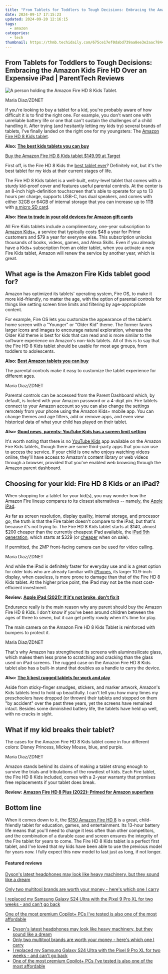 ```yaml
---
title: "From Tablets for Toddlers to Tough Decisions: Embracing the Amazon Kids Fire HD Over an Expensive iPad | ParentTech Reviews"
date: 2024-09-17 17:15:23
updated: 2024-09-20 12:16:15
tags:
  - amazon
categories:
  - tech
thumbnail: https://thmb.techidaily.com/675ce17ef0dabd739aa8ee3e2aac7844c7deb38c517ca3120730f7fc3392ff08.jpg
---
```


## From Tablets for Toddlers to Tough Decisions: Embracing the Amazon Kids Fire HD Over an Expensive iPad | ParentTech Reviews

![A person holding the Amazon Fire HD 8 Kids Tablet.](https://www.zdnet.com/a/img/resize/2b79df2760227291851c7ee447b2d4da2abc748a/2023/03/14/5d5bfca9-9b9a-49ed-906b-f7c7f14f1dd8/older-kid-story.jpg?auto=webp&width=1280)

Maria Diaz/ZDNET

If you're looking to buy a tablet for a kid, you're probably aware of how difficult it is to find the right one. For example, you don't want one with unreliable battery life or one that can't sustain the challenges of a child handling it. After trying (and hesitantly letting my kids try) several brands of tablets, I've finally landed on the right one for my youngsters: The [Amazon Fire HD 8 Kids tablet](https://buy.geni.us/Proxy.ashx?TSID=368250&GR%5FURL=https%3A%2F%2Fwww.amazon.com%2FAmazon-Official-Site-Fire-HD-Kids-8-Tablet-8-inch-Display-2022-release%2Fdp%2FB09BG5LFGS%3Ftag%3Dzd-buy-button-20%26ascsubtag%3D%5F%5FCOM%5FCLICK%5FID%5F%5F%7C38c885d0-1906-4dca-b01f-63fde543ed09%7Cdtp&dtb=1).

**Also:** [**The best kids tablets you can buy**](https://www.zdnet.com/article/best-kids-tablet/)

[Buy the Amazon Fire HD 8 Kids tablet $149.99 at Target](https://shop-links.co/link/?url=https%3A%2F%2Fgoto.target.com%2Fc%2F159047%2F201333%2F2092%3Fprodsku%3D86976935%26u%3Dhttps%253A%252F%252Fwww.target.com%252Fp%252Famazon-fire-hd-8-kids-tablet-8-34-32gb-blue-2022-release%252F-%252FA-86976935%26intsrc%3DCATF_1444&publisher_slug=itechdaily19598&exclusive=1)

First off, is the Fire HD 8 Kids the [best tablet ever](https://www.zdnet.com/article/best-tablet/)? Definitely not, but it's the best tablet for my kids at their current stages of life. 

The Fire HD 8 Kids tablet is a well-built, entry-level tablet that comes with a sturdy kid-proof cover and features useful parental controls. At the center is an 8-inch high-definition touchscreen that's able to operate for up to 13 hours per charge, supports USB-C, has dual speakers, and comes with either 32GB or 64GB of internal storage that you can increase up to 1TB with [a micro SD card](https://www.zdnet.com/article/best-microsd-card/).

**Also:** [**How to trade in your old devices for Amazon gift cards**](https://www.zdnet.com/article/how-to-trade-in-your-old-devices-for-amazon-gift-cards/)

All Fire Kids tablets include a complimentary, one-year subscription to [Amazon Kids+](https://buy.geni.us/Proxy.ashx?TSID=368250&GR%5FURL=https%3A%2F%2Fwww.amazon.com%2Fftu%2Fhome%3Ftag%3Dzd-buy-button-20%26ascsubtag%3D%5F%5FCOM%5FCLICK%5FID%5F%5F%7C38c885d0-1906-4dca-b01f-63fde543ed09%7Cdtp&dtb=1), a service that typically costs $48 a year for Prime customers and $79 a year for everyone else. This subscription unlocks thousands of books, videos, games, and Alexa Skills. Even if you already have a Kids+ subscription from an older tablet, when you activate a new Fire Kids tablet, Amazon will renew the service by another year, which is great.

## What age is the Amazon Fire Kids tablet good for?

Amazon has optimized its tablets' operating system, Fire OS, to make it more kid-friendly, no matter the age, with the option of parental controls for things like setting screen time limits and filtering by age-appropriate content. 

For example, Fire OS lets you customize the appearance of the tablet's home screen with a "Younger" or "Older Kid" theme. The former favors larger icons and images to encourage natural exploration, whereas the Older Kid theme is best for kids that can read and is more similar to the software experience on Amazon's non-kids tablets. All of this is to say that the Fire HD 8 Kids tablet should be usable for most age groups, from toddlers to adolescents.

**Also:** [**Best Amazon tablets you can buy**](https://www.zdnet.com/article/best-amazon-tablet/)

The parental controls make it easy to customize the tablet experience for different ages.

Maria Diaz/ZDNET

Parental controls can be accessed from the Parent Dashboard which, by default, is locked with your Amazon password or a 4-digit pin. Fire tablets connect to your Amazon account so you can also change the settings remotely from your phone using the Amazon Kids+ mobile app. You can change themes and age filters, add or remove apps, and even view historical data of what your child has played on their tablet.

**Also:** [**Good news, parents: YouTube Kids has a screen limit setting**](https://www.zdnet.com/article/how-to-limit-screen-time-on-youtube-kids/)

It's worth noting that there is no [YouTube Kids](https://www.youtube.com/intl/ALL%5Fus/kids/) app available on the Amazon Fire Kids tablets, though there are some third-party apps that you can use to access the service. If your child is one who enjoys watching videos online, they'll have access to Amazon's content library or web videos through a browser, provided that you've enabled web browsing through the Amazon parent dashboard.

## Choosing for your kid: Fire HD 8 Kids or an iPad?

When shopping for a tablet for your kid(s), you may wonder how the Amazon Fire lineup compares to its closest alternatives -- namely, the [Apple iPad](https://www.zdnet.com/article/best-ipad/). 

As far as screen resolution, display quality, internal storage, and processor go, the truth is that the Fire tablet doesn't compare to the iPad, but that's because it's not trying to. The Fire HD 8 Kids tablet starts at $140, almost $200 cheaper than the currently cheapest iPad available, the [iPad 9th generation](https://apple.sjv.io/c/159047/435031/7613?&sharedId=zdnet&u=https%3A%2F%2Fwww.apple.com%2Fipad-10.2%2F&subId1=zd-%5F%5FCOM%5FCLICK%5FID%5F%5F-dtp), which starts at $329 (or [cheaper](https://shop-links.co/link/?url=https%3A%2F%2Fwww.bestbuy.com%2Fsite%2Fapple-10-2-inch-ipad-with-wi-fi-64gb-space-gray%2F4901809.p%3FskuId%3D4901809&publisher_slug=itechdaily19598&exclusive=1) when on sale). 

If permitted, the 2MP front-facing camera can be used for video calling.

Maria Diaz/ZDNET

And while the iPad is definitely faster for everyday use and is a great option for older kids who are already familiar with [iPhones](https://www.zdnet.com/article/best-iphone/), its larger 10.9-inch display, when caseless, is more prone to damage than that of the Fire HD 8 Kids tablet. At the higher price point, the iPad may not be the most cost-efficient investment. 

**Review:** [**Apple iPad (2021): If it's not broke, don't fix it**](https://www.zdnet.com/product/apple-ipad-2021/)

Endurance really is the main reason why any parent should buy the Amazon Fire HD 8 Kids. I don't know if you've been around children between the ages of three to seven, but it can get pretty rowdy when it's time for play. 

The main camera on the Amazon Fire HD 8 Kids Tablet is reinforced with bumpers to protect it.

Maria Diaz/ZDNET

That's why Amazon has strengthened its screens with aluminosilicate glass, which makes them less prone to scratching and cracking than the glass used on iPad screens. The rugged case on the Amazon Fire HD 8 Kids tablet also has a built-in stand that doubles as a handle to carry the device.

**Also:** [**The 5 best rugged tablets for work and play**](https://www.zdnet.com/article/best-rugged-tablet/)

Aside from sticky-finger smudges, stickers, and marker artwork, Amazon's Kids tablets tend to hold up beautifully. I can't tell you how many times my preschoolers have dropped (or thrown) their tablets and stepped on them "by accident" over the past three years, yet the screens have remained intact. Besides some diminished battery life, the tablets have held up well, with no cracks in sight.

## What if my kid breaks their tablet?

The cases for the Amazon Fire HD 8 Kids tablet come in four different colors: Disney Princess, Mickey Mouse, blue, and purple.

Maria Diaz/ZDNET

Amazon stands behind its claims of making a tablet strong enough to survive the trials and tribulations of the rowdiest of kids. Each Fire tablet, the Fire HD 8 Kids included, comes with a 2-year warranty that promises free replacements if your tablet does break.

**Review:** [**Amazon Fire HD 8 Plus (2022): Primed for Amazon superfans**](https://www.zdnet.com/article/amazon-fire-hd-8-plus-2022-review/)

## Bottom line  

When it comes down to it, the [$150 Amazon Fire HD 8](https://buy.geni.us/Proxy.ashx?TSID=368250&GR%5FURL=https%3A%2F%2Fwww.amazon.com%2FAmazon-Official-Site-Fire-HD-Kids-8-Tablet-8-inch-Display-2022-release%2Fdp%2FB09BG5LFGS%3Ftag%3Dzd-buy-button-20%26ascsubtag%3D%5F%5FCOM%5FCLICK%5FID%5F%5F%7C38c885d0-1906-4dca-b01f-63fde543ed09%7Cdtp&dtb=1) is a great, child-friendly tablet for education, games, and entertainment. Its 13-hour battery life means that you'll need to charge it less often than other competitors, and the combination of a durable case and screen ensures the integrity of the Fire tablet for years to come. The Fire HD 8 Kids tablet is a perfect first tablet, and I've loved that my kids have been able to use the previous model for years now. I fully expect this new model to last just as long, if not longer. 

#### Featured reviews

[Dyson's latest headphones may look like heavy machinery, but they sound like a dream](https://www.zdnet.com/article/i-tested-dysons-500-flagship-headphones-and-theyre-more-competitive-than-expected/ "Dyson's latest headphones may look like heavy machinery, but they sound like a dream")

[Only two multitool brands are worth your money - here's which one I carry](https://www.zdnet.com/article/only-two-multitool-brands-are-worth-your-money-heres-the-one-i-carry/ "Only two multitool brands are worth your money - here's which one I carry")

[I replaced my Samsung Galaxy S24 Ultra with the Pixel 9 Pro XL for two weeks - and can't go back](https://www.zdnet.com/article/i-replaced-my-samsung-galaxy-s24-ultra-with-the-pixel-9-pro-xl-for-two-weeks-and-cant-go-back/ "I replaced my Samsung Galaxy S24 Ultra with the Pixel 9 Pro XL for two weeks - and can't go back")

[One of the most premium Copilot+ PCs I've tested is also one of the most affordable](https://www.zdnet.com/article/one-of-the-most-premium-copilot-pcs-ive-tested-is-also-one-of-the-most-affordable/ "One of the most premium Copilot+ PCs I've tested is also one of the most affordable")

* [Dyson's latest headphones may look like heavy machinery, but they sound like a dream](https://www.zdnet.com/article/i-tested-dysons-500-flagship-headphones-and-theyre-more-competitive-than-expected/ "Dyson's latest headphones may look like heavy machinery, but they sound like a dream")
* [Only two multitool brands are worth your money - here's which one I carry](https://www.zdnet.com/article/only-two-multitool-brands-are-worth-your-money-heres-the-one-i-carry/ "Only two multitool brands are worth your money - here's which one I carry")
* [I replaced my Samsung Galaxy S24 Ultra with the Pixel 9 Pro XL for two weeks - and can't go back](https://www.zdnet.com/article/i-replaced-my-samsung-galaxy-s24-ultra-with-the-pixel-9-pro-xl-for-two-weeks-and-cant-go-back/ "I replaced my Samsung Galaxy S24 Ultra with the Pixel 9 Pro XL for two weeks - and can't go back")
* [One of the most premium Copilot+ PCs I've tested is also one of the most affordable](https://www.zdnet.com/article/one-of-the-most-premium-copilot-pcs-ive-tested-is-also-one-of-the-most-affordable/ "One of the most premium Copilot+ PCs I've tested is also one of the most affordable")

<ins class="adsbygoogle"
     style="display:block"
     data-ad-format="autorelaxed"
     data-ad-client="ca-pub-7571918770474297"
     data-ad-slot="1223367746"></ins>



<ins class="adsbygoogle"
     style="display:block"
     data-ad-client="ca-pub-7571918770474297"
     data-ad-slot="8358498916"
     data-ad-format="auto"
     data-full-width-responsive="true"></ins>
